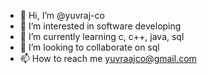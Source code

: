 - 👋 Hi, I’m @yuvraj-co
- 👀 I’m interested in software developing
- 🌱 I’m currently learning c, c++, java, sql
- 💞️ I’m looking to collaborate on sql
- 📫 How to reach me yuvraajco@gmail.com

<!---
yuvraj-co/yuvraj-co is a ✨ special ✨ repository because its `README.md` (this file) appears on your GitHub profile.
You can click the Preview link to take a look at your changes.
--->
